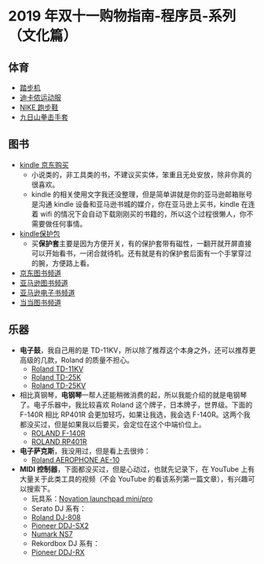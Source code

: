 
# 2019 年双十一购物指南-程序员-系列（文化篇）

## 体育

- [踏步机](http://search.jd.com/Search?keyword=踏步机&enc=utf-8&cu=true&utm_source=ads-union.jd.com&utm_medium=tuiguang&utm_campaign=t_248690136_&utm_term=5592f548978b4b1e86a514a4779f8cf9-p_669693165&abt=3)
- [迪卡侬运动服](http://search.jd.com/Search?keyword=迪卡侬运动服&enc=utf-8&cu=true&utm_source=ads-union.jd.com&utm_medium=tuiguang&utm_campaign=t_248690136_&utm_term=5592f548978b4b1e86a514a4779f8cf9-p_669693165&abt=3)
- [NIKE 跑步鞋](http://search.jd.com/Search?keyword=nike%20跑步鞋&enc=utf-8&cu=true&utm_source=ads-union.jd.com&utm_medium=tuiguang&utm_campaign=t_248690136_&utm_term=5592f548978b4b1e86a514a4779f8cf9-p_669693165&abt=3)
- [九日山拳击手套](http://search.jd.com/Search?keyword=九日山拳击手套&enc=utf-8&cu=true&utm_source=ads-union.jd.com&utm_medium=tuiguang&utm_campaign=t_248690136_&utm_term=5592f548978b4b1e86a514a4779f8cf9-p_669693165&abt=3)


## 图书

- [kindle 京东购买](http://search.jd.com/Search?keyword=kindle&enc=utf-8&cu=true&utm_source=ads.union.jd.com&utm_medium=tuiguang&utm_campaign=t_248690136_&utm_term=d5d59778a73b48c580b475eee9f51c4f-p_276666007&abt=3)
    - 小说类的，非工具类的书，不建议买实体，笨重且无处安放，除非你真的很喜欢。
    - kindle 的相关使用文字我还没整理，但是简单讲就是你的亚马逊邮箱账号是沟通 kindle 设备和亚马逊书城的媒介，你在亚马逊上买书，kindle 在连着 wifi 的情况下会自动下载刚刚买的书籍的，所以这个过程很懒人，你不需要做任何事情。
- [kindle保护包](http://search.jd.com/Search?keyword=kindle%20%E4%BF%9D%E6%8A%A4%E5%A5%97&enc=utf-8&cu=true&utm_source=ads.union.jd.com&utm_medium=tuiguang&utm_campaign=t_248690136_&utm_term=386d75f7ab024d21be1432275f497c3d-p_276666007&abt=3)
    - 买**保护套**主要是因为方便开关，有的保护套带有磁性，一翻开就开屏直接可以开始看书，一闭合就待机。还有就是有的保护套后面有一个手掌穿过的腕，方便路上看。
- [京东图书频道](http://union.click.jd.com/jdc?e=&p=AyICZRprEAIQA1MbUxIyVlgNRQQlW1dCFBBFC1FMWQ8EAEAdQFkJBWtIVREBLU0gT2dMUyZ8I1wHdhlQYQ9TDh43Vh5SEgUbB1EeaxYHGwBdGlsXBSI3NGlrXmwTN1EYXhQAGgJRGWsVBxQOUBpTFgUTBlEZaxIySUMASxlKMiI%3D&t=W1dCFBBFC1FMWQ8EAEAdQFkJBQ%3D%3D)
- [亚马逊图书频道](https://www.amazon.cn/b?_encoding=UTF8&camp=536&creative=3200&linkCode=ur2&node=658390051&tag=you08-23)
- [亚马逊电子书频道](https://www.amazon.cn/b?_encoding=UTF8&camp=536&creative=3200&linkCode=ur2&node=116169071&tag=you08-23)
- [当当图书频道](http://book.dangdang.com/)

## 乐器

- **电子鼓**，我自己用的是 TD-11KV，所以除了推荐这个本身之外，还可以推荐更高级的几款，Roland 的质量不担心。
    - [Roland TD-11KV](http://search.jd.com/Search?keyword=Roland%20TD-11KV&enc=utf-8&cu=true&utm_source=ads.union.jd.com&utm_medium=tuiguang&utm_campaign=t_248690136_&utm_term=44ceeca5b03841909abb0664d0c48445-p_276666007&abt=3)
    - [Roland TD-25K](http://search.jd.com/Search?keyword=Roland%20TD-25K&enc=utf-8&cu=true&utm_source=ads.union.jd.com&utm_medium=tuiguang&utm_campaign=t_248690136_&utm_term=769f6ccc46634cf38f87b2d4269449dc-p_276666007&abt=3)
    - [Roland TD-25KV](http://search.jd.com/Search?keyword=Roland%20TD-25KV&enc=utf-8&cu=true&utm_source=ads.union.jd.com&utm_medium=tuiguang&utm_campaign=t_248690136_&utm_term=f9078be56d9b4b0abc1e9a9d5bbaece8-p_276666007&abt=3)
- 相比真钢琴，**电钢琴**一帮人还能稍微消费的起，所以我能介绍的就是电钢琴了。电子乐器中，我比较喜欢 Roland 这个牌子，日本牌子，世界级。下面的 F-140R 相比 RP401R 会更加轻巧，如果让我选，我会选 F-140R。这两个我都没买过，但是如果我以后要买，会定位在这个中端价位上。
    - [ROLAND F-140R](http://search.jd.com/Search?keyword=ROLAND%20F-140R&enc=utf-8&cu=true&utm_source=ads.union.jd.com&utm_medium=tuiguang&utm_campaign=t_248690136_&utm_term=b0710d8141ef43b4a949a20e102b13ef-p_276666007&abt=3)
    - [ROLAND RP401R](http://search.jd.com/Search?keyword=ROLAND%20RP401R&enc=utf-8&cu=true&utm_source=ads.union.jd.com&utm_medium=tuiguang&utm_campaign=t_248690136_&utm_term=c2e393165f6c44a0b0b2c78af1560baf-p_276666007&abt=3)
- **电子萨克斯**，我没用过，但是看上去很帅：
    - [Roland AEROPHONE AE-10](http://search.jd.com/Search?keyword=Roland%20AEROPHONE%20AE-10&enc=utf-8&cu=true&utm_source=ads.union.jd.com&utm_medium=tuiguang&utm_campaign=t_248690136_&utm_term=088258b623364525a10abfa944f18ec9-p_276666007&abt=3)
- **MIDI 控制器**，下面都没买过，但是心动过，也就先记录下，在 YouTube 上有大量关于此类工具的视频（不会 YouTube 的看该系列第一篇文章），有兴趣可以搜索下。
    - 玩具系：[Novation launchpad mini/pro](http://search.jd.com/Search?keyword=Novation%20launchpad&enc=utf-8&cu=true&utm_source=ads.union.jd.com&utm_medium=tuiguang&utm_campaign=t_248690136_&utm_term=7ce121ec66e542d8b3953fe678d8b057-p_276666007&abt=3)
    - Serato DJ 系有：
    - [Roland DJ-808](https://www.roland.com/global/products/dj-808/)
    - [Pioneer DDJ-SX2](https://list.tmall.com/search_product.htm?q=Pioneer+DDJ-SX2&type=p&vmarket=&spm=a222r.8215186.a2227oh.d100&from=..pc_1_searchbutton)
    - [Numark NS7](https://s.taobao.com/search?q=Numark+NS7&imgfile=&commend=all&ssid=s5-e&search_type=item&sourceId=tb.index&spm=a21bo.50862.201856-taobao-item.1&ie=utf8&initiative_id=tbindexz_20161106)
    - Rekordbox DJ 系有：
    - [Pioneer DDJ-RX](https://list.tmall.com/search_product.htm?q=Pioneer+DDJ-RX&type=p&vmarket=&spm=a222r.8215186.a2227oh.d100&from=..pc_1_searchbutton)
     

